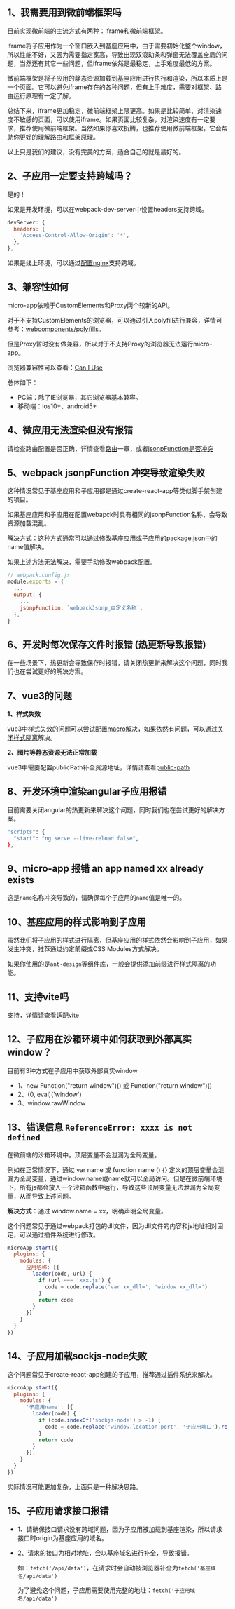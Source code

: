 ## 1、我需要用到微前端框架吗
目前实现微前端的主流方式有两种：iframe和微前端框架。

iframe将子应用作为一个窗口嵌入到基座应用中，由于需要初始化整个window，所以性能不好，又因为需要指定宽高，导致出现双滚动条和弹窗无法覆盖全局的问题，当然还有其它一些问题，但iframe依然是最稳定，上手难度最低的方案。

微前端框架是将子应用的静态资源加载到基座应用进行执行和渲染，所以本质上是一个页面。它可以避免iframe存在的各种问题，但有上手难度，需要对框架、路由运行原理有一定了解。

总结下来，iframe更加稳定，微前端框架上限更高。如果是比较简单、对渲染速度不敏感的页面，可以使用iframe。如果页面比较复杂，对渲染速度有一定要求，推荐使用微前端框架。当然如果你喜欢折腾，也推荐使用微前端框架，它会帮助你更好的理解路由和框架原理。

以上只是我们的建议，没有完美的方案，适合自己的就是最好的。

## 2、子应用一定要支持跨域吗？
是的！

如果是开发环境，可以在webpack-dev-server中设置headers支持跨域。
```js
devServer: {
  headers: {
    'Access-Control-Allow-Origin': '*',
  },
},
```

如果是线上环境，可以通过[配置nginx](https://segmentfault.com/a/1190000012550346)支持跨域。

## 3、兼容性如何
micro-app依赖于CustomElements和Proxy两个较新的API。

对于不支持CustomElements的浏览器，可以通过引入polyfill进行兼容，详情可参考：[webcomponents/polyfills](https://github.com/webcomponents/polyfills/tree/master/packages/custom-elements)。

但是Proxy暂时没有做兼容，所以对于不支持Proxy的浏览器无法运行micro-app。

浏览器兼容性可以查看：[Can I Use](https://caniuse.com/?search=Proxy)

总体如下：
- PC端：除了IE浏览器，其它浏览器基本兼容。
- 移动端：ios10+、android5+

## 4、微应用无法渲染但没有报错
请检查路由配置是否正确，详情查看[路由](/zh-cn/route)一章，或者[jsonpFunction是否冲突](/zh-cn/questions?id=_5、webpack-jsonpfunction-冲突导致渲染失败)

## 5、webpack jsonpFunction 冲突导致渲染失败
这种情况常见于基座应用和子应用都是通过create-react-app等类似脚手架创建的项目。

如果基座应用和子应用在配置webapck时具有相同的jsonpFunction名称，会导致资源加载混乱。

解决方式：这种方式通常可以通过修改基座应用或子应用的package.json中的name值解决。

如果上述方法无法解决，需要手动修改webpack配置。
```js
// webpack.config.js
module.exports = {
  ...
  output: {
    ...
    jsonpFunction: `webpackJsonp_自定义名称`,
  },
}
```

## 6、开发时每次保存文件时报错 (热更新导致报错)
在一些场景下，热更新会导致保存时报错，请关闭热更新来解决这个问题，同时我们也在尝试更好的解决方案。

## 7、vue3的问题
**1、样式失效**

vue3中样式失效的问题可以尝试配置[macro](/zh-cn/configure?id=macro)解决，如果依然有问题，可以通过[关闭样式隔离](/zh-cn/configure?id=disablescopecss)解决。

**2、图片等静态资源无法正常加载**

vue3中需要配置publicPath补全资源地址，详情请查看[public-path](/zh-cn/static-source?id=手动补全)


## 8、开发环境中渲染angular子应用报错
目前需要关闭angular的热更新来解决这个问题，同时我们也在尝试更好的解决方案。
```bash
"scripts": {
  "start": "ng serve --live-reload false",
},
```

## 9、micro-app 报错 an app named xx already exists
这是`name`名称冲突导致的，请确保每个子应用的`name`值是唯一的。

## 10、基座应用的样式影响到子应用
虽然我们将子应用的样式进行隔离，但基座应用的样式依然会影响到子应用，如果发生冲突，推荐通过约定前缀或CSS Modules方式解决。

如果你使用的是`ant-design`等组件库，一般会提供添加前缀进行样式隔离的功能。

## 11、支持vite吗
支持，详情请查看[适配vite](/zh-cn/advanced?id=_2、适配vite)

## 12、子应用在沙箱环境中如何获取到外部真实window？
  目前有3种方式在子应用中获取外部真实window
  - 1、new Function("return window")() 或 Function("return window")()
  - 2、(0, eval)('window')
  - 3、window.rawWindow

## 13、错误信息 `ReferenceError: xxxx is not defined`
在微前端的沙箱环境中，顶层变量不会泄漏为全局变量。

例如在正常情况下，通过 var name 或 function name () {} 定义的顶层变量会泄漏为全局变量，通过window.name或name就可以全局访问。但是在微前端环境下，所有js都会放入一个沙箱函数中运行，导致这些顶层变量无法泄漏为全局变量，从而导致上述问题。

**解决方式**：通过 window.name = xx，明确声明全局变量。

这个问题常见于通过webpack打包的dll文件，因为dll文件的内容和js地址相对固定，可以通过插件系统进行修改。
```js
microApp.start({
  plugins: {
    modules: {
      应用名称: [{
        loader(code, url) {
          if (url === 'xxx.js') {
            code = code.replace('var xx_dll=', 'window.xx_dll=')
          }
          return code
        }
      }]
    }
  }
})
```

## 14、子应用加载sockjs-node失败
  这个问题常见于create-react-app创建的子应用，推荐通过插件系统来解决。
```js
microApp.start({
  plugins: {
    modules: {
      '子应用name': [{
        loader(code) {
          if (code.indexOf('sockjs-node') > -1) {
            code = code.replace('window.location.port', '子应用端口').replace('window.location.hostname', '子应用host，如果和基座相同则不需要替换hostname')
          }
          return code
        }
      }],
    }
  }
})
```
实际情况可能更加复杂，上面只是一种解决思路。


## 15、子应用请求接口报错
  - 1、请确保接口请求没有跨域问题，因为子应用被加载到基座渲染，所以请求接口时origin为基座应用的域名。

  - 2、请求的接口为相对地址，会以基座域名进行补全，导致报错。
    
    如：`fetch('/api/data')`，在请求时会自动被浏览器补全为`fetch('基座域名/api/data')`

    为了避免这个问题，子应用需要使用完整的地址：`fetch('子应用域名/api/data')`
